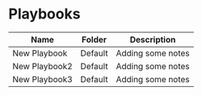# Playbooks
|Name|Folder|Description|
|----|------|-----------|
|New Playbook|Default|Adding some notes|
|New Playbook2|Default|Adding some notes|
|New Playbook3|Default|Adding some notes|
